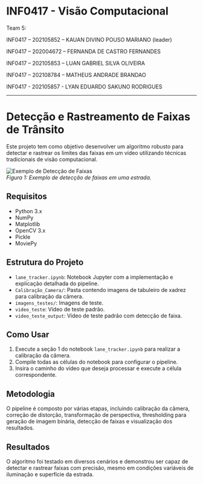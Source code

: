 # INF0417 - Visão Computacional

Team 5:

INF0417 – 202105852 – KAUAN DIVINO POUSO MARIANO (leader)

INF0417 – 202004672 – FERNANDA DE CASTRO FERNANDES

INF0417 – 202105853 – LUAN GABRIEL SILVA OLIVEIRA

INF0417 – 202108784 – MATHEUS ANDRADE BRANDAO

INF0417 - 202105857 - LYAN EDUARDO SAKUNO RODRIGUES

---

# Detecção e Rastreamento de Faixas de Trânsito

Este projeto tem como objetivo desenvolver um algoritmo robusto para detectar e rastrear os limites das faixas em um vídeo utilizando técnicas tradicionais de visão computacional.

![Exemplo de Detecção de Faixas](./example_image.jpg)  
*Figura 1: Exemplo de detecção de faixas em uma estrada.*

## Requisitos

- Python 3.x
- NumPy
- Matplotlib
- OpenCV 3.x
- Pickle
- MoviePy

## Estrutura do Projeto

- `lane_tracker.ipynb`: Notebook Jupyter com a implementação e explicação detalhada do pipeline.
- `Calibração_Camera/`: Pasta contendo imagens de tabuleiro de xadrez para calibração da câmera.
- `imagens_testes/`: Imagens de teste.
-  `video_teste`: Vídeo de teste padrão.
- `video_teste_output`: Vídeo de teste padrão com detecção de faixa.

## Como Usar

1. Execute a seção 1 do notebook `lane_tracker.ipynb` para realizar a calibração da câmera.
2. Compile todas as células do notebook para configurar o pipeline.
3. Insira o caminho do vídeo que deseja processar e execute a célula correspondente.

## Metodologia

O pipeline é composto por várias etapas, incluindo calibração da câmera, correção de distorção, transformação de perspectiva, thresholding para geração de imagem binária, detecção de faixas e visualização dos resultados.

## Resultados

O algoritmo foi testado em diversos cenários e demonstrou ser capaz de detectar e rastrear faixas com precisão, mesmo em condições variáveis de iluminação e superfície da estrada.

